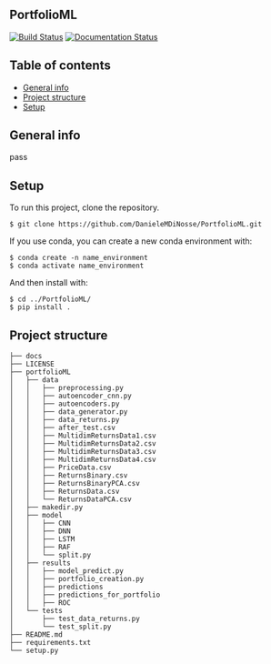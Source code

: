 ## PortfolioML
[![Build Status](https://travis-ci.org/DanieleMDiNosse/PortfolioML.svg?branch=main)](https://travis-ci.org/DanieleMDiNosse/PortfolioML)
[![Documentation Status](https://readthedocs.org/projects/portfolioml/badge/?version=latest)](https://portfolioml.readthedocs.io/en/latest/?badge=latest)

## Table of contents
* [General info](#general-info)
* [Project structure](#project-structure)
* [Setup](#setup)

## General info
pass
	
## Setup
To run this project, clone the repository.
```
$ git clone https://github.com/DanieleMDiNosse/PortfolioML.git
```
If you use conda, you can create a new conda environment with:
```
$ conda create -n name_environment
$ conda activate name_environment
```
And then install with:
```
$ cd ../PortfolioML/
$ pip install .
```
## Project structure
```
├── docs
├── LICENSE
├── portfolioML
│   ├── data
│   │   ├── preprocessing.py
│   │   ├── autoencoder_cnn.py
│   │   ├── autoencoders.py
│   │   ├── data_generator.py
│   │   ├── data_returns.py
│   │   ├── after_test.csv
│   │   ├── MultidimReturnsData1.csv
│   │   ├── MultidimReturnsData2.csv
│   │   ├── MultidimReturnsData3.csv
│   │   ├── MultidimReturnsData4.csv
│   │   ├── PriceData.csv
│   │   ├── ReturnsBinary.csv
│   │   ├── ReturnsBinaryPCA.csv
│   │   ├── ReturnsData.csv
│   │   └── ReturnsDataPCA.csv
│   ├── makedir.py
│   ├── model
│   │   ├── CNN
│   │   ├── DNN
│   │   ├── LSTM
│   │   ├── RAF
│   │   └── split.py
│   ├── results
│   │   ├── model_predict.py
│   │   ├── portfolio_creation.py
│   │   ├── predictions
│   │   ├── predictions_for_portfolio
│   │   ├── ROC
│   └── tests
│       ├── test_data_returns.py
│       └── test_split.py
├── README.md
├── requirements.txt
└── setup.py
```

